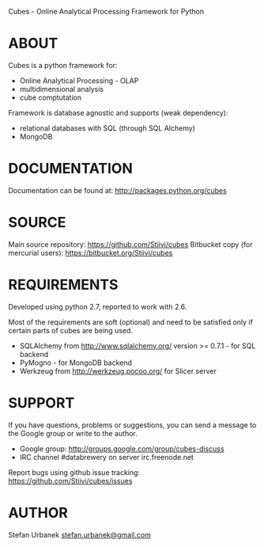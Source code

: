 Cubes - Online Analytical Processing Framework for Python

ABOUT
=====

Cubes is a python framework for:
* Online Analytical Processing - OLAP
* multidimensional analysis
* cube comptutation

Framework is database agnostic and supports (weak dependency):

* relational databases with SQL (through SQL Alchemy)
* MongoDB

DOCUMENTATION
=============

Documentation can be found at: http://packages.python.org/cubes

SOURCE
======

Main source repository: https://github.com/Stiivi/cubes
Bitbucket copy (for mercurial users): https://bitbucket.org/Stiivi/cubes


REQUIREMENTS
============

Developed using python 2.7, reported to work with 2.6.

Most of the requirements are soft (optional) and need to be satisfied only if certain parts of cubes are
being used.

* SQLAlchemy from http://www.sqlalchemy.org/ version >= 0.7.1 - for SQL backend
* PyMogno - for MongoDB backend
* Werkzeug from http://werkzeug.pocoo.org/ for Slicer server


SUPPORT
=======

If you have questions, problems or suggestions, you can send a message to the Google group or 
write to the author.

* Google group: http://groups.google.com/group/cubes-discuss
* IRC channel #databrewery on server irc.freenode.net

Report bugs using github issue tracking: https://github.com/Stiivi/cubes/issues

AUTHOR
======

Stefan Urbanek <stefan.urbanek@gmail.com>

